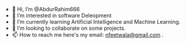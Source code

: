 - 👋 Hi, I’m @AbdurRahim666
- 👀 I’m interested in software Deleopment
- 🌱 I’m currently learning Artificial Intelligence and Machine Learning.
- 💞️ I’m looking to collaborate on some projects.
- 📫 How to reach me here's my email: nfeetwala@gmail.com .

<!---
AbdurRahim666/AbdurRahim666 is a ✨ special ✨ repository because its `README.md` (this file) appears on your GitHub profile.
You can click the Preview link to take a look at your changes.
--->

